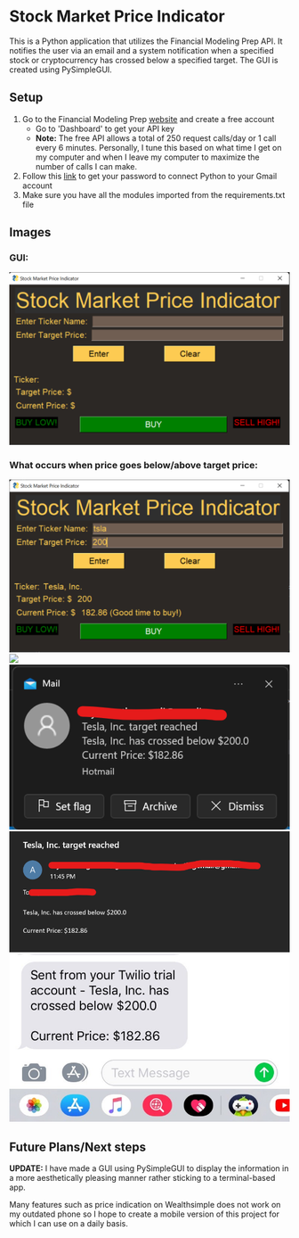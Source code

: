 # Stock Market Price Indicator

This is a Python application that utilizes the Financial Modeling Prep API. It notifies the user via an email and a system notification when a specified stock or cryptocurrency has crossed below a specified target. The GUI is created using PySimpleGUI.

## Setup

1. Go to the Financial Modeling Prep [website](https://site.financialmodelingprep.com/developer) and create a free account
    - Go to 'Dashboard' to get your API key
    - **Note:** The free API allows a total of 250 request calls/day or 1 call every 6 minutes. Personally, I tune this based on what time I get on my computer and when I leave my computer to maximize the number of calls I can make.
2. Follow this [link](https://www.youtube.com/watch?v=g_j6ILT-X0k) to get your password to connect Python to your Gmail account
3. Make sure you have all the modules imported from the requirements.txt file

## Images
### GUI:
![](/images/GUI.png)
### What occurs when price goes below/above target price:
![](/images/GUIbuyLow.png)
![](/images/systemNotification)
![](/images/emailNotification.png)
![](/images/emailDetails.png)
![](/images/SMSNotification.jpg)

## Future Plans/Next steps

**UPDATE:** I have made a GUI using PySimpleGUI to display the information in a more aesthetically pleasing manner rather sticking to a terminal-based app.

Many features such as price indication on Wealthsimple does not work on my outdated phone so I hope to create a mobile version of this project for which I can use on a daily basis.